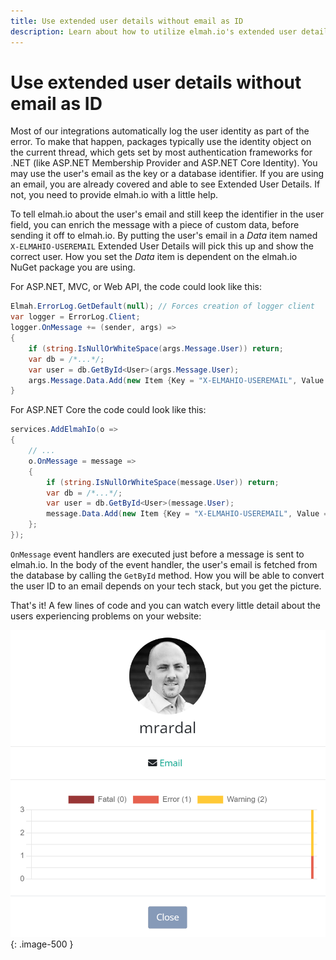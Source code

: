 ```yaml
---
title: Use extended user details without email as ID
description: Learn about how to utilize elmah.io's extended user details without using an email address as part of ASP.NET Core Identity or similar.
---
```


# Use extended user details without email as ID

Most of our integrations automatically log the user identity as part of the error. To make that happen, packages typically use the identity object on the current thread, which gets set by most authentication frameworks for .NET (like ASP.NET Membership Provider and ASP.NET Core Identity). You may use the user's email as the key or a database identifier. If you are using an email, you are already covered and able to see Extended User Details. If not, you need to provide elmah.io with a little help.

To tell elmah.io about the user's email and still keep the identifier in the user field, you can enrich the message with a piece of custom data, before sending it off to elmah.io. By putting the user's email in a *Data* item named `X-ELMAHIO-USEREMAIL` Extended User Details will pick this up and show the correct user. How you set the *Data* item is dependent on the elmah.io NuGet package you are using.

For ASP.NET, MVC, or Web API, the code could look like this:

```csharp
Elmah.ErrorLog.GetDefault(null); // Forces creation of logger client
var logger = ErrorLog.Client;
logger.OnMessage += (sender, args) =>
{
    if (string.IsNullOrWhiteSpace(args.Message.User)) return;
    var db = /*...*/;
    var user = db.GetById<User>(args.Message.User);
    args.Message.Data.Add(new Item {Key = "X-ELMAHIO-USEREMAIL", Value = user.Email});
}
```

For ASP.NET Core the code could look like this:

```csharp
services.AddElmahIo(o =>
{
    // ...
    o.OnMessage = message =>
    {
        if (string.IsNullOrWhiteSpace(message.User)) return;
        var db = /*...*/;
        var user = db.GetById<User>(message.User);
        message.Data.Add(new Item {Key = "X-ELMAHIO-USEREMAIL", Value = user.Email});
    };
});
```

`OnMessage` event handlers are executed just before a message is sent to elmah.io. In the body of the event handler, the user's email is fetched from the database by calling the `GetById` method. How you will be able to convert the user ID to an email depends on your tech stack, but you get the picture.

That's it! A few lines of code and you can watch every little detail about the users experiencing problems on your website:

![Extended User Details](images/extended-user-details-v2.png){: .image-500 }
